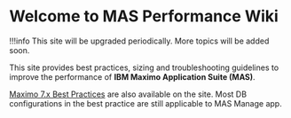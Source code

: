 # Welcome to MAS Performance Wiki

!!!info
    This site will be upgraded periodically. More topics will be added soon. 

This site provides best practices, sizing and troubleshooting guidelines to improve the performance of **IBM Maximo Application Suite (MAS)**. 

[Maximo 7.x Best Practices](./maximo-7/bestpractice.md) are also available on the site.  Most DB configurations in the best practice are still applicable to MAS Manage app. 

